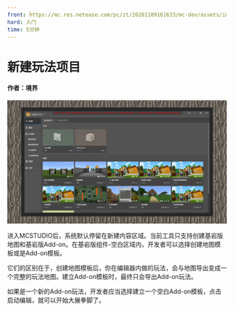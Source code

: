 ```yaml
---
front: https://mc.res.netease.com/pc/zt/20201109161633/mc-dev/assets/img/2_1.4e93e673.jpg
hard: 入门
time: 5分钟
---
```


# 新建玩法项目

#### 作者：境界



![](./images/2_1.jpg)



进入MCSTUDIO后，系统默认停留在新建内容区域。当前工具只支持创建基岩版地图和基岩版Add-on。在基岩版组件-空白区域内，开发者可以选择创建地图模板或是Add-on模板。



它们的区别在于，创建地图模板后，你在编辑器内做的玩法，会与地图导出变成一个完整的玩法地图。建立Add-on模板时，最终只会导出Add-on玩法。



如果是一个新的Add-on玩法，开发者应当选择建立一个空白Add-on模板，点击启动编辑，就可以开始大展拳脚了。